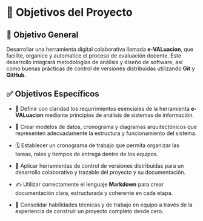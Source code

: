 # 🎯 Objetivos del Proyecto



## 🎯 Objetivo General

Desarrollar una herramienta digital colaborativa llamada **e-VALuacion**, que facilite, organice y automatice el proceso de evaluación docente. Este desarrollo integrará metodologías de análisis y diseño de software, así como buenas prácticas de control de versiones distribuidas utilizando **Git** y **GitHub**.



## ✅ Objetivos Específicos

- 📌    Definir con claridad los requrrimientos  esenciales de la herramienta **e-VALuacion** mediante principios de análisis de sistemas de información.

- 🧩    Crear modelos de datos, cronograma  y diagramas arquitectónicos que representen adecuadamente la estructura y funcionamiento del sistema.

- 🗓️    Establecer un cronograma de trabajo que permita organizar las tareas, roles y tiempos de entrega dentro de los equipos.

- 🔧    Aplicar herramientas de control de versiones distribuidas para un desarrollo colaborativo y trazable del proyecto y su documentación.

- ✍️    Utilizar correctamente el lenguaje **Markdown** para crear documentación clara, estructurada y coherente en cada etapa.

- 🤝    Consolidar habilidades técnicas y de trabajo en equipo a través de la experiencia de construir un proyecto completo desde cero.


